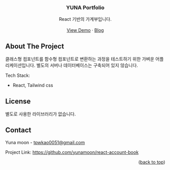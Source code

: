 

<div align="center">
  <h3 align="center">YUNA Portfolio</h3>

  <p align="center">
    React 기반의 가계부입니다.
    <br />
    <br />
    <a href="https://yunamoon.github.io/react-account-book/">View Demo</a>
    ·
    <a href="https://yunamoon.gitbook.io/yuna-react/">Blog</a>
  </p>
</div>


<!-- ABOUT THE PROJECT -->
## About The Project

클래스형 컴포넌트를 함수형 컴포넌트로 변환하는 과정을 테스트하기 위한 가벼운 어플리케이션입니다.
별도의 서버나 데이터베이스는 구축되어 있지 않습니다.

Tech Stack:
* React, Tailwind css

<!-- LICENSE -->
## License

별도로 사용한 라이브러리가 없습니다.


<!-- CONTACT -->
## Contact

Yuna moon - tpwkao0051@gmail.com

Project Link: https://github.com/yunamoon/react-account-book

<p align="right">(<a href="#readme-top">back to top</a>)</p>



